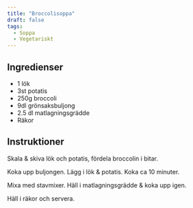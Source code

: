 ```yaml
---
title: "Broccolisoppa"
draft: false
tags:
  - Soppa
  - Vegetariskt
---
```


## Ingredienser
- 1 lök
- 3st potatis
- 250g broccoli
- 9dl grönsaksbuljong
- 2.5 dl matlagningsgrädde
- Räkor

## Instruktioner
Skala & skiva lök och potatis, fördela broccolin i bitar.

Koka upp buljongen. Lägg i lök & potatis. Koka ca 10 minuter.

Mixa med stavmixer. Häll i matlagningsgrädde & koka upp igen.

Häll i räkor och servera.